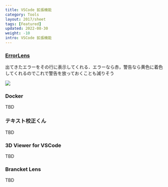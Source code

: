 ```yaml
---
title: VSCode 拡張機能
category: Tools
layout: 2017/sheet
tags: [Featured]
updated: 2022-08-30
weight: -10
intro: VSCode 拡張機能
---
```




### [ErrorLens](https://marketplace.visualstudio.com/items?itemName=PhilHindle.errorlens)

出てきたエラーをその行に表示してくれる．エラーなら赤，警告なら黄色に着色してくれるのでこれで警告を放っておくことも減りそう

![](https://github.com/phindle/error-lens/raw/master/images/Screenshot-1.png)

### Docker

TBD

### テキスト校正くん

TBD

### 3D Viewer for VSCode

TBD

### Brancket Lens

TBD
